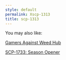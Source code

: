 ```yaml
---
style: default
permalink: Xscp-1313
title: scp-1313
---
```

You may also like:

[Gamers Against Weed Hub](http://scp-wiki.net/gamers-against-weed-hub)

[SCP-1733: Season Opener](http://scp-wiki.net/scp-1733)

